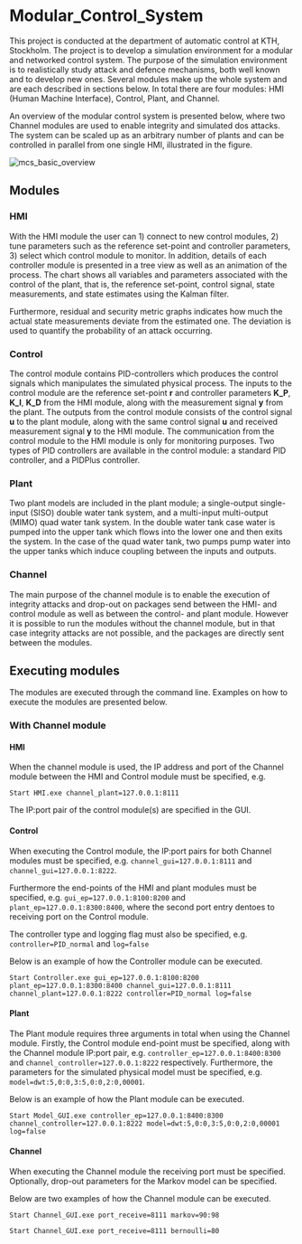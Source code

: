# Modular_Control_System
This project is conducted at the department of automatic control at KTH, Stockholm. The project is to develop a simulation environment for a modular and networked control system. The purpose of the simulation environment is to realistically study attack and defence mechanisms, both well known and to develop new ones. Several modules make up the whole system and are each described in sections below. In total there are four modules: HMI (Human Machine Interface), Control, Plant, and Channel.

An overview of the modular control system is presented below, where two Channel modules are used to enable integrity and simulated dos attacks. The system can be scaled up as an arbitrary number of plants and can be controlled in parallel from one single HMI, illustrated in the figure.

![mcs_basic_overview](https://user-images.githubusercontent.com/25713113/52147441-03474480-2667-11e9-9cef-200f0cba1618.png)

## Modules
### HMI
With the HMI module the user can 1) connect to new control modules, 2) tune parameters such as the reference set-point and controller parameters, 3) select which control module to monitor. In addition, details of each controller module is presented in a tree view as well as an animation of the process. The chart shows all variables and parameters associated with the control of the plant, that is, the reference set-point, control signal, state measurements, and state estimates using the Kalman filter.

Furthermore, residual and security metric graphs indicates how much the actual state measurements deviate from the estimated one. The deviation is used to quantify the probability of an attack occurring.

### Control
The control module contains PID-controllers which produces the control signals which manipulates the simulated physical process. The inputs to the control module are the reference set-point **r** and controller parameters **K_P**, **K_I**, **K_D** from the HMI module, along with the measurement signal **y** from the plant. The outputs from the control module consists of the control signal **u** to the plant module, along with the same control signal **u** and received measurement signal **y** to the HMI module. The communication from the control module to the HMI module is only for monitoring purposes. Two types of PID controllers are available in the control module: a standard PID controller, and a PIDPlus controller.

### Plant
Two plant models are included in the plant module; a single-output single-input (SISO) double water tank system, and a multi-input multi-output (MIMO) quad water tank system. In the double water tank case water is pumped into the upper tank which flows into the lower one and then exits the system. In the case of the quad water tank, two pumps pump water into the upper tanks which induce coupling between the inputs and outputs.

### Channel
The main purpose of the channel module is to enable the execution of integrity attacks and drop-out on packages send between the HMI- and control module as well as between the control- and plant module. However it is possible to run the modules without the channel module, but in that case integrity attacks are not possible, and the packages are directly sent between the modules.

## Executing modules
The modules are executed through the command line. Examples on how to execute the modules are presented below.

### With Channel module
#### HMI
When the channel module is used, the IP address and port of the Channel module between the HMI and Control module must be specified, e.g.
```
Start HMI.exe channel_plant=127.0.0.1:8111
```
The IP:port pair of the control module(s) are specified in the GUI.

#### Control
When executing the Control module, the IP:port pairs for both Channel modules must be specified, e.g. `channel_gui=127.0.0.1:8111` and `channel_gui=127.0.0.1:8222`.

Furthermore the end-points of the HMI and plant modules must be specified, e.g. `gui_ep=127.0.0.1:8100:8200` and `plant_ep=127.0.0.1:8300:8400`, where the second port entry dentoes to receiving port on the Control module.

The controller type and logging flag must also be specified, e.g. `controller=PID_normal` and `log=false`

Below is an example of how the Controller module can be executed.
```
Start Controller.exe gui_ep=127.0.0.1:8100:8200 plant_ep=127.0.0.1:8300:8400 channel_gui=127.0.0.1:8111 channel_plant=127.0.0.1:8222 controller=PID_normal log=false
```

#### Plant
The Plant module requires three arguments in total when using the Channel module. Firstly, the Control module end-point must be specified, along with the Channel module IP:port pair, e.g. `controller_ep=127.0.0.1:8400:8300` and `channel_controller=127.0.0.1:8222` respectively. Furthermore, the parameters for the simulated physical model must be specified, e.g. `model=dwt:5,0:0,3:5,0:0,2:0,00001`.

Below is an example of how the Plant module can be executed.
```
Start Model_GUI.exe controller_ep=127.0.0.1:8400:8300 channel_controller=127.0.0.1:8222 model=dwt:5,0:0,3:5,0:0,2:0,00001 log=false
```

#### Channel
When executing the Channel module the receiving port must be specified. Optionally, drop-out parameters for the Markov model can be specified.

Below are two examples of how the Channel module can be executed.
```
Start Channel_GUI.exe port_receive=8111 markov=90:98
```
```
Start Channel_GUI.exe port_receive=8111 bernoulli=80
```
